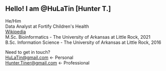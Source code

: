 ## Hello! I am @HuLaTin [Hunter T.]
He/Him <br />
Data Analyst at Fortify Children's Health <br />
[Wikipedia](https://w.wiki/7X9V) <br />
M.Sc. Bioinformatics - The University of Arkansas at Little Rock, 2021 <br />
B.Sc. Information Science - The University of Arkansas at Little Rock, 2016 <br />

Need to get in touch? <br />
HuLaTin@gmail.com <- Personal <br />
Hunter.Tiner@gmail.com <- Professional
